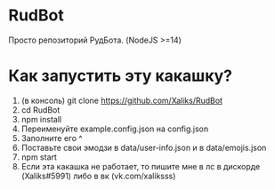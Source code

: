 # RudBot
Просто репозиторий РудБота. (NodeJS >=14)

# Как запустить эту какашку?
1. (в консоль) git clone https://github.com/Xaliks/RudBot
2. cd RudBot
3. npm install
4. Переименуйте example.config.json на config.json
5. Заполните его ^
6. Поставьте свои эмодзи в data/user-info.json и в data/emojis.json
6. npm start
7. Если эта какашка не работает, то пишите мне в лс в дискорде (Xaliks#5991) либо в вк (vk.com/xaliksss)